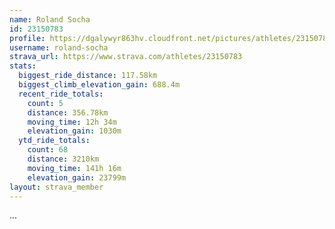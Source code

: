 ```yaml
---
name: Roland Socha
id: 23150783
profile: https://dgalywyr863hv.cloudfront.net/pictures/athletes/23150783/14745672/4/large.jpg
username: roland-socha
strava_url: https://www.strava.com/athletes/23150783
stats:
  biggest_ride_distance: 117.58km
  biggest_climb_elevation_gain: 688.4m
  recent_ride_totals:
    count: 5
    distance: 356.78km
    moving_time: 12h 34m
    elevation_gain: 1030m
  ytd_ride_totals:
    count: 68
    distance: 3210km
    moving_time: 141h 16m
    elevation_gain: 23799m
layout: strava_member
--- 
```

...
